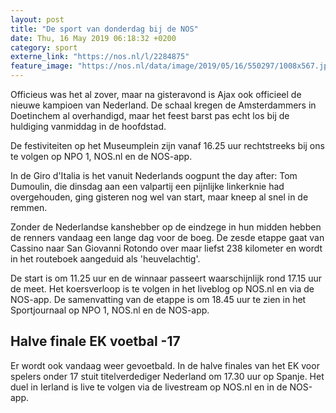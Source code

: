 ```yaml
---
layout: post
title: "De sport van donderdag bij de NOS"
date: Thu, 16 May 2019 06:18:32 +0200
category: sport
externe_link: "https://nos.nl/l/2284875"
feature_image: "https://nos.nl/data/image/2019/05/16/550297/1008x567.jpg"
---
```


<p>Officieus was het al zover, maar na gisteravond is Ajax ook officieel de nieuwe kampioen van Nederland. De schaal kregen de Amsterdammers in Doetinchem al overhandigd, maar het feest barst pas echt los bij de huldiging vanmiddag in de hoofdstad.</p>
<p>De festiviteiten op het Museumplein zijn vanaf 16.25 uur rechtstreeks bij ons te volgen op NPO 1, NOS.nl en de NOS-app.</p>
<p>In de Giro d'Italia is het vanuit Nederlands oogpunt the day after: Tom Dumoulin, die dinsdag aan een valpartij een pijnlijke linkerknie had overgehouden, ging gisteren nog wel van start, maar kneep al snel in de remmen.</p>
<p>Zonder de Nederlandse kanshebber op de eindzege in hun midden hebben de renners vandaag een lange dag voor de boeg. De zesde etappe gaat van Cassino naar San Giovanni Rotondo over maar liefst 238 kilometer en wordt in het routeboek aangeduid als 'heuvelachtig'.</p>
<p>De start is om 11.25 uur en de winnaar passeert waarschijnlijk rond 17.15 uur de meet. Het koersverloop is te volgen in het liveblog op NOS.nl en via de NOS-app. De samenvatting van de etappe is om 18.45 uur te zien in het Sportjournaal op NPO 1, NOS.nl en de NOS-app.</p>
<h2>Halve finale EK voetbal -17</h2>
<p>Er wordt ook vandaag weer gevoetbald. In de halve finales van het EK voor spelers onder 17 stuit titelverdediger Nederland om 17.30 uur op Spanje. Het duel in Ierland is live te volgen via de livestream op NOS.nl en in de NOS-app.</p>
